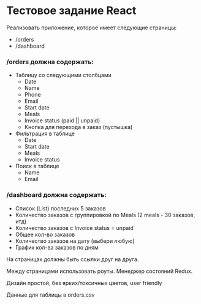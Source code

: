 # Тестовое задание React
Реализовать приложение, которое имеет следующие страницы:
* /orders
* /dashboard

### /orders должна содержать:
* Таблицу со следующими столбцами
  - Date
  - Name
  - Phone
  - Email
  - Start date
  - Meals
  - Invoice status (paid || unpaid)
  - Кнопка для перехода в заказ (пустышка)
* Фильтрация в таблице
  - Date
  - Start date
  - Meals
  - Invoice status
* Поиск в таблице
  - Name
  - Email

### /dashboard должна содержать:
* Список (List) последних 5 заказов
* Количество заказов с группировкой по Meals (2 meals - 30 заказов, итд)
* Количество заказов с Invoice status = unpaid
* Общее кол-во заказов
* Количество заказов на дату (выбери любую)
* График кол-ва заказов по дням


На страницах должны быть ссылки друг на друга.

Между страницами использовать роуты. Менеджер состояний Redux.

Дизайн простой, без ярких/токсичных цветов, user friendly

Данные для таблицы в orders.csv
